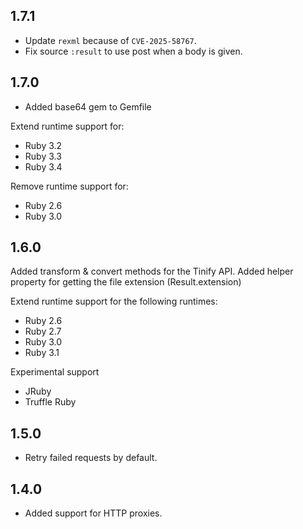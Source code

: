 ## 1.7.1
* Update `rexml` because of `CVE-2025-58767`.
* Fix source `:result` to use post when a body is given.

## 1.7.0

* Added base64 gem to Gemfile

Extend runtime support for:

* Ruby 3.2
* Ruby 3.3
* Ruby 3.4

Remove runtime support for:

* Ruby 2.6
* Ruby 3.0

## 1.6.0

Added transform & convert methods for the Tinify API.
Added helper property for getting the file extension (Result.extension)

Extend runtime support for the following runtimes:

* Ruby 2.6
* Ruby 2.7
* Ruby 3.0
* Ruby 3.1

Experimental support

* JRuby
* Truffle Ruby


## 1.5.0
* Retry failed requests by default.

## 1.4.0
* Added support for HTTP proxies.

